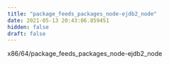 ```yaml
---
title: "package_feeds_packages_node-ejdb2_node"
date: 2021-05-13 20:43:06.859451
hidden: false
draft: false
---
```


x86/64/package_feeds_packages_node-ejdb2_node

